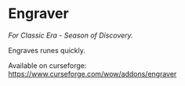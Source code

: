 # Engraver 

_For Classic Era - Season of Discovery._

Engraves runes quickly.

Available on curseforge: 
https://www.curseforge.com/wow/addons/engraver
